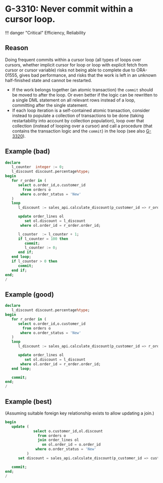 # G-3310: Never commit within a cursor loop.

!!! danger "Critical"
    Efficiency, Reliability

## Reason

Doing frequent commits within a cursor loop (all types of loops over cursors, whether implicit cursor for loop or loop with explicit fetch from cursor or cursor variable) risks not being able to complete due to ORA-01555, gives bad performance, and risks that the work is left in an unknown half-finished state and cannot be restarted.

* If the work belongs together (an atomic transaction) the `commit` should be moved to after the loop. Or even better if the logic can be rewritten to a single DML statement on all relevant rows instead of a loop, committing after the single statement.
* If each loop iteration is a self-contained atomic transaction, consider instead to populate a collection of transactions to be done (taking restartability into account by collection population), loop over that collection (instead of looping over a cursor) and call a procedure (that contains the transaction logic and the `commit`) in the loop (see also [G-3320](../../../../4-language-usage/3-dml-and-sql/3-transaction-control/g-3320)).


## Example (bad)

``` sql
declare
   l_counter  integer := 0;
   l_discount discount.percentage%type;
begin
   for r_order in (
      select o.order_id,o.customer_id
        from orders o
       where o.order_status = 'New'
   )
   loop
      l_discount := sales_api.calculate_discount(p_customer_id => r_order.customer_id);

      update order_lines ol
         set ol.discount = l_discount
       where ol.order_id = r_order.order_id;

      l_counter  := l_counter + 1;
      if l_counter = 100 then
         commit;
         l_counter := 0;
      end if;
   end loop;
   if l_counter > 0 then
      commit;
   end if;
end;
/
```

## Example (good)

``` sql
declare
   l_discount discount.percentage%type;
begin
   for r_order in (
      select o.order_id,o.customer_id
        from orders o
       where o.order_status = 'New'
   )
   loop
      l_discount := sales_api.calculate_discount(p_customer_id => r_order.customer_id);

      update order_lines ol
         set ol.discount = l_discount
       where ol.order_id = r_order.order_id;
   end loop;

   commit;
end;
/
```

## Example (best)

(Assuming suitable foreign key relationship exists to allow updating a join.)

``` sql
begin
   update (
             select o.customer_id,ol.discount
               from orders o
               join order_lines ol
                 on ol.order_id = o.order_id
              where o.order_status = 'New'
          )
      set discount = sales_api.calculate_discount(p_customer_id => customer_id);

   commit;
end;
/
```